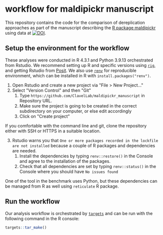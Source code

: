# workflow for maldipickr manuscript

This repository contains the code for the comparison of dereplication approaches as part of the manuscript describing the [R package maldipickr](https://clavellab.github.io/maldipickr/) using data at [![DOI](https://zenodo.org/badge/DOI/10.5281/zenodo.15744631.svg)](https://doi.org/10.5281/zenodo.15744631).


## Setup the environment for the workflow

These analyses were conducted in R 4.3.1 and Python 3.9.13 orchestrated from Rstudio. We recommend setting up R and specific versions using [`rig`](https://github.com/r-lib/rig#id-features), and getting Rstudio from [Posit](https://posit.co/download/rstudio-desktop/). We also use [`renv`](https://rstudio.github.io/renv) for reproducible environment, which can be installed in R with `install.packages("renv")`.


1. Open Rstudio and create a new project via "File > New Project..."
2. Select "Version Control" and then "Git"
	1. Type `https://github.com/ClavelLab/maldipickr_manuscript` in Repository URL.
	2. Make sure the project is going to be created in the correct subdirectory on your computer, or else edit accordingly
	3. Click on "Create project"

If you comfortable with the command line and git, clone the repository either with SSH or HTTPS in a suitable location.

3. Rstudio warns you that `One or more packages recorded in the lockfile are not installed` because a couple of R packages and dependencies are needed.
	1. Install the dependencies by typing `renv::restore()` in the Console and agree to the installation of the packages.
	2. Check that all dependencies are set by typing `renv::status()` in the Console where you should have `No issues found`


One of the tool in the benchmark uses Python, but these dependencies can be managed from R as well using `reticulate` R package.

## Run the workflow

Our analysis workflow is orchestrated by [`targets`](https://docs.ropensci.org/targets/) and can be run with the following command in the R console:

```r
targets::tar_make()
```
